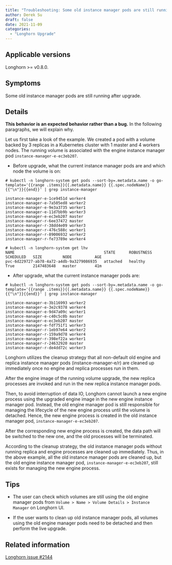 ```yaml
---
title: "Troubleshooting: Some old instance manager pods are still running after upgrade"
author: Derek Su
draft: false
date: 2021-11-09
categories:
  - "Longhorn Upgrade"
---
```


## Applicable versions

Longhorn >= v0.8.0.

## Symptoms

Some old instance manager pods are still running after upgrade.

## Details

**This behavior is an expected behavior rather than a bug.** In the following paragraphs, we will explain why.

Let us first take a look of the example. We created a pod with a volume backed by 3 replicas in a Kubernetes cluster with 1 master and 4 workers nodes. The running volume is associated with the engine instance manager pod `instance-manager-e-ec3eb207`.

- Before upgrade, what the current instance manager pods are and which node the volume is on:
```
# kubectl -n longhorn-system get pods --sort-by=.metadata.name -o go-template='{{range .items}}{{.metadata.name}} {{.spec.nodeName}}{{"\n"}}{{end}}' | grep instance-manager

instance-manager-e-1ce9451d worker4
instance-manager-e-7a505ed8 worker2
instance-manager-e-9e3a3735 worker1
instance-manager-e-11d7bb9b worker3
instance-manager-e-ec3eb207 master
instance-manager-r-6ee37472 master
instance-manager-r-38dd4e09 worker3
instance-manager-r-476c588c worker1
instance-manager-r-89006932 worker2
instance-manager-r-fe73789e worker4

# kubectl -n longhorn-system get lhv
NAME                                       STATE      ROBUSTNESS   SCHEDULED   SIZE         NODE          AGE
pvc-6d229727-ab78-4a72-a4db-9a3279086935   attached   healthy      True        2147483648   master        41m
```

- After upgrade, what the current instance manager pods are:
```
# kubectl -n longhorn-system get pods --sort-by=.metadata.name -o go-template='{{range .items}}{{.metadata.name}} {{.spec.nodeName}}{{"\n"}}{{end}}' | grep instance-manager

instance-manager-e-3b116993 worker2
instance-manager-e-3e2c9378 worker4
instance-manager-e-9d47a09c worker1
instance-manager-e-c40c5c0b master
instance-manager-e-ec3eb207 master
instance-manager-e-fdf751f1 worker3
instance-manager-r-1eb97e64 worker2
instance-manager-r-159a9d78 worker4
instance-manager-r-398ef22a worker1
instance-manager-r-24632920 master
instance-manager-r-de4dd72c worker3
```

Longhorn utilizes the cleanup strategy that all non-default old engine and replica instance manager pods (instance-manager-e/r) are cleaned up immediately once no engine and replica processes run in them.

After the engine image of the running volume upgrade, the new replica processes are invoked and run in the new replica instance manager pods.

Then, to avoid interruption of data IO, Longhorn cannot launch a new engine process using the upgraded engine image in the new engine instance manager pod. Instead, the old engine manager pod is still responsible for managing the lifecycle of the new engine process until the volume is detached. Hence, the new engine process is created in the old instance manager pod, `instance-manager-e-ec3eb207`.

After the corresponding new engine process is created, the data path will be switched to the new one, and the old processes will be terminated.

According to the cleanup strategy, the old instance manager pods without running replica and engine processes are cleaned up immediately. Thus, in the above example, all the old instance manager pods are cleaned up, but the old engine instance manager pod, `instance-manager-e-ec3eb207`, still exists for managing the new engine process.

## Tips

- The user can check which volumes are still using the old engine manager pods from `Volume > Name > Volume Details > Instance Manager` on Longhorn UI.

- If the user wants to clean up old instance manager pods, all volumes using the old engine manager pods need to be detached and then perform the live upgrade.

## Related information

[Longhorn issue #2144](https://github.com/longhorn/longhorn/issues/2144)
